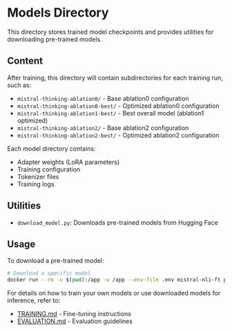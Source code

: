 # Models Directory

This directory stores trained model checkpoints and provides utilities for downloading pre-trained models.

## Content

After training, this directory will contain subdirectories for each training run, such as:
- `mistral-thinking-ablation0/` - Base ablation0 configuration
- `mistral-thinking-ablation0-best/` - Optimized ablation0 configuration
- `mistral-thinking-ablation1-best/` - Best overall model (ablation1 optimized)
- `mistral-thinking-ablation2/` - Base ablation2 configuration 
- `mistral-thinking-ablation2-best/` - Optimized ablation2 configuration

Each model directory contains:
- Adapter weights (LoRA parameters)
- Training configuration
- Tokenizer files
- Training logs

## Utilities

- `download_model.py`: Downloads pre-trained models from Hugging Face

## Usage

To download a pre-trained model:

```bash
# Download a specific model
docker run --rm -v $(pwd):/app -w /app --env-file .env mistral-nli-ft python3 models/download_model.py --model mistral-thinking-ablation0
```

For details on how to train your own models or use downloaded models for inference, refer to:
- [TRAINING.md](../TRAINING.md) - Fine-tuning instructions
- [EVALUATION.md](../EVALUATION.md) - Evaluation guidelines 